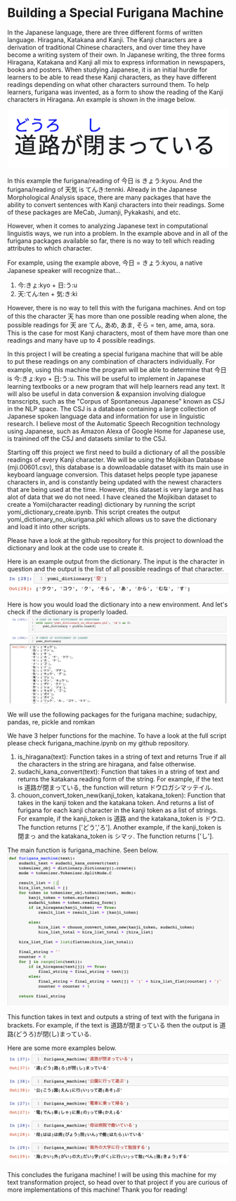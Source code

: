 # Building a Special Furigana Machine

In the Japanese language, there are three different forms of written language. Hiragana, Katakana and Kanji. The Kanji characters are a derivation of traditional Chinese characters, and over time they have become a writing system of their own. In Japanese writing, the three forms Hiragana, Katakana and Kanji all mix to express information in newspapers, books and posters. When studying Japanese, it is an initial hurdle for learners to be able to read these Kanji characters, as they have different readings depending on what other characters surround them. To help learners, furigana was invented, as a form to show the reading of the Kanji characters in Hiragana. An example is shown in the image below. 

<img src="images/img_5.png">

In this example the furigana/reading of 今日 is きょう:kyou. And the furigana/reading of 天気 is てんき:tennki.
Already in the Japanese Morphological Analysis space, there are many packages that have the ability to convert sentences with Kanji characters into their readings. Some of these packages are MeCab, Jumanji, Pykakashi, and etc. 

However, when it comes to analyzing Japanese text in computational linguistis ways, we run into a problem. In the example above and in all of the furigana packages available so far, there is no way to tell which reading attributes to which character. 

For example, using the example above, 今日 = きょう:kyou, a native Japanese speaker will recognize that...
1. 今:きょ:kyo + 日:う:u
2. 天:てん:ten + 気:き:ki

However, there is no way to tell this with the furigana machines. And on top of this the character 天 has more than one possible reading when alone, the possible readings for 天 are てん, あめ, あま, そら = ten, ame, ama, sora. This is the case for most Kanji characters, most of them have more than one readings and many have up to 4 possible readings. 

In this project I will be creating a special furigana machine that will be able to put these readings on any combination of characters individually. 
For example, using this machine the program will be able to determine that 今日 is 今:きょ:kyo + 日:う:u. This will be useful to implement in Japanese learning textbooks or a new program that will help learners read any text. It will also be useful in data conversion & expansion involving dialogue transcripts, such as the "Corpus of Spontaneous Japanese" known as CSJ in the NLP space. The CSJ is a database containing a large collection of Japanese spoken language data and information for use in linguistic research. I believe most of the Automatic Speech Recognition technology using Japanese, such as Amazon Alexa of Google Home for Japanese use, is trainined off the CSJ and datasets similar to the CSJ. 

Starting off this project we first need to build a dictionary of all the possible readings of every Kanji character. We will be using the Mojikiban Database (mji.00601.csv), this database is a downloadable dataset with its main use in keyboard language conversion. This dataset helps people type japanese characters in, and is constantly being updated with the newest characters that are being used at the time. However, this dataset is very large and has alot of data that we do not need. I have cleaned the Mojikiban dataset to create a Yomi(character reading) dictionary by running the script yomi_dictionary_create.ipynb.
This script creates the output yomi_dictionary_no_okurigana.pkl which allows us to save the dictionary and load it into other scripts. 

Please have a look at the github repository for this project to download the dictionary and look at the code use to create it. 

Here is an example output from the dictionary. The input is the character in question and the output is the list of all possible readings of that character. 
<img src="images/img_2.png">

Here is how you would load the dictionary into a new environment. And let's check if the dictionary is properly loaded.
<img src="images/img_3.png">

We will use the following packages for the furigana machine; sudachipy, pandas, re, pickle and romkan

We have 3 helper functions for the machine. To have a look at the full script please check furigana_machine.ipynb on my github repository.

1. is_hiragana(text): Function takes in a string of text and returns True if all the characters in the string are hiragana, and false otherwise.
2. sudachi_kana_convert(text): Function that takes in a string of text and returns the katakana reading form of the string. For example, if the text is 道路が閉まっている, the function will return ドウロガシマッテイル.
3. chouon_convert_token_new(kanji_token, katakana_token): Function that takes in the kanji token and the katakana token. And returns a list of furigana for each kanji character in the kanji token as a list of strings. For example, if the kanji_token is 道路 and the katakana_token is ドウロ. The function returns ['どう','ろ'].
Another example, if the kanji_token is 閉まっ and the katakana_token is シマッ. The function returns ['し'].

The main function is furigana_machine. Seen below.
<img src="images/img_4.png">

This function takes in text and outputs a string of text with the furigana in brackets.
For example, if the text is 道路が閉まっている then the output is 道路(どうろ)が閉(し)まっている.

Here are some more examples below.
<img src="images/img_6.png">

This concludes the furigana machine! I will be using this machine for my text transformation project, so head over to that project if you are curious of more implementations of this machine! Thank you for reading!
